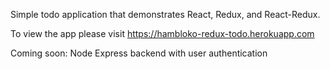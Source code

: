 Simple todo application that demonstrates React, Redux, and React-Redux.

To view the app please visit https://hambloko-redux-todo.herokuapp.com

Coming soon: 
Node Express backend with user authentication
